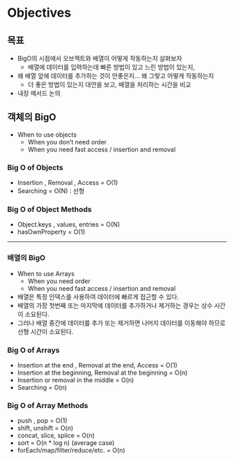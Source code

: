 # Objectives

## 목표

- BigO의 시점에서 오브젝트와 배열이 어떻게 작동하는지 살펴보자
    - 배열에 데이터를 입력하는데 빠른 방법이 있고 느린 방법이 있는지,
- 왜 배열 앞에 데이터를  추가하는 것이 안좋은지… 왜 그렇고 어떻게 작동하는지
    - 더 좋은 방법이 있는지 대안을 보고, 배열을 처리하는 시간을 비교
- 내장 메서드 논의

 

## 객체의 BigO

- When to use objects
    - When you don’t need order
    - When you need fast access / insertion and removal

### **Big O of  Objects**

- Insertion  , Removal , Access = O(1)
- Searching = O(N) : 선형

### **Big O of Object Methods**

- Object.keys , values, entries = O(N)
- hasOwnProperty = O(1)

---

### **배열의 BigO**

- When to use Arrays
    - When you need order
    - When you need fast access / insertion and removal
- 배열은 특정 인덱스를 사용하여 데이터에 빠르게 접근할 수 있다.
- 배열의 가장 첫번째 또는 마지막에 데이터를 추가하거나 제거하는 경우는 상수 시간이 소요된다.
- 그러나 배열 중간에 데이터를 추가 또는 제거하면 나머지 데이터를 이동해야 하므로 선형 시간이 소요된다.

### **Big O of Arrays**

- Insertion at the end , Removal at the end, Access = O(1)
- Insertion at the beginning, Removal at the beginning = O(n)
- Insertion or removal in the middle = O(n)
- Searching = O(n)

### **Big O of Array Methods**

- push , pop = O(1)
- shift, unshift = O(n)
- concat, slice, splice = O(n)
- sort = O(n * log n) (average case)
- forEach/map/filter/reduce/etc. = O(n)